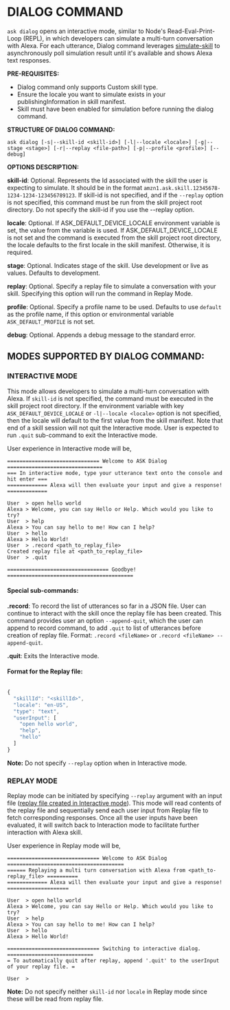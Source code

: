 # DIALOG COMMAND

`ask dialog` opens an interactive mode, similar to Node's Read-Eval-Print-Loop (REPL), in which developers can simulate a multi-turn conversation with Alexa. For each utterance, Dialog command leverages [simulate-skill](https://developer.amazon.com/en-US/docs/alexa/smapi/ask-cli-command-reference.html#simulate-command) to asynchronously poll simulation result until it's available and shows Alexa text responses.

**PRE-REQUISITES:**

* Dialog command only supports Custom skill type.
* Ensure the locale you want to simulate exists in your publishingInformation in skill manifest.
* Skill must have been enabled for simulation before running the dialog command.


**STRUCTURE OF DIALOG COMMAND:**

`ask dialog [-s|--skill-id <skill-id>] [-l|--locale <locale>] [-g|--stage <stage>] [-r|--replay <file-path>] [-p|--profile <profile>] [--debug]`

**OPTIONS DESCRIPTION:**

**skill-id**: Optional. Represents the Id associated with the skill the user is expecting to simulate. It should be in the format `amzn1.ask.skill.12345678-1234-1234-123456789123`. If skill-id is not specified, and if the `--replay` option is not specified, this command must be run from the skill project root directory. Do not specify the skill-id if you use the --replay option.

**locale**: Optional. If ASK_DEFAULT_DEVICE_LOCALE environment variable is set, the value from the variable is  used. If ASK_DEFAULT_DEVICE_LOCALE is not set and the command is executed from the skill project root directory, the locale defaults to the first locale in the skill manifest. Otherwise, it is required.

**stage**: Optional. Indicates stage of the skill. Use development or live as values. Defaults to development.

**replay**: Optional. Specify a replay file to simulate a conversation with your skill. Specifying this option will run the command in Replay Mode.

**profile**: Optional. Specify a profile name to be used. Defaults to use `default` as the profile name, if this option or environmental variable `ASK_DEFAULT_PROFILE` is not set.

**debug**: Optional. Appends a debug message to the standard error.

## MODES SUPPORTED BY DIALOG COMMAND:

### INTERACTIVE MODE

This mode allows developers to simulate a multi-turn conversation with Alexa. If `skill-id` is not specified, the command must be executed in the skill project root directory. If the environment variable with key `ASK_DEFAULT_DEVICE_LOCALE` or `-l|--locale <locale>` option is not specified, then the locale will default to the first value from the skill manifest.
Note that end of a skill session will not quit the Interactive mode. User is expected to run `.quit` sub-command to exit the Interactive mode.

User experience in Interactive mode will be,

```
============================== Welcome to ASK Dialog ===============================
=== In interactive mode, type your utterance text onto the console and hit enter ===
============= Alexa will then evaluate your input and give a response! =============

User  > open hello world
Alexa > Welcome, you can say Hello or Help. Which would you like to try?
User  > help
Alexa > You can say hello to me! How can I help?
User  > hello
Alexa > Hello World!
User  > .record <path_to_replay_file>
Created replay file at <path_to_replay_file>
User  > .quit

================================= Goodbye! =========================================

```
#### Special sub-commands:

**.record**: To record the list of utterances so far in a JSON file. User can continue to interact with the skill once the replay file has been created. This command provides user an option  `--append-quit`, which the user can append to record command, to add `.quit` to list of utterances before creation of replay file. Format: `.record <fileName>`  or `.record <fileName> --append-quit`.

**.quit**: Exits the Interactive mode.

#### Format for the Replay file:

``` javascript

{
  "skillId": "<skillId>",
  "locale": "en-US",
  "type": "text",
  "userInput": [
    "open hello world",
    "help",
    "hello"
  ]
}
```

**Note:** Do not specify `--replay` option when in Interactive mode.

### REPLAY MODE

Replay mode can be initiated by specifying `--replay` argument with an input file ([replay file created in Interactive mode](#format-for-the-replay-file)). This mode will read contents of the replay file and sequentially send each user input from Replay file to fetch corresponding responses. Once all the user inputs have been evaluated, it will switch back to Interaction mode to facilitate further interaction with Alexa skill.

User experience in Replay mode will be,

```
============================== Welcome to ASK Dialog ======================================
====== Replaying a multi turn conversation with Alexa from <path_to-replay_file> ==========
============= Alexa will then evaluate your input and give a response! ====================

User  > open hello world
Alexa > Welcome, you can say Hello or Help. Which would you like to try?
User  > help
Alexa > You can say hello to me! How can I help?
User  > hello
Alexa > Hello World!

============================== Switching to interactive dialog. ============================
= To automatically quit after replay, append '.quit' to the userInput of your replay file. =

User  >
```

**Note:** Do not specify neither `skill-id` nor `locale` in Replay mode since these will be read from replay file.

